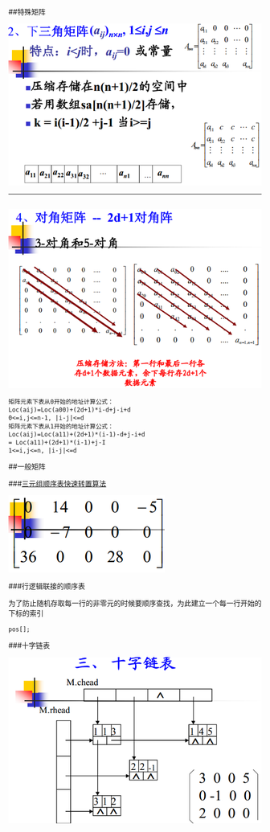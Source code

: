 ##特殊矩阵

![对称矩阵的存储](array1.PNG) 

------------------------------

##

![2d+1对角阵的存储](array2.PNG)


```
矩阵元素下表从0开始的地址计算公式：
Loc(aij)=Loc(a00)+(2d+1)*i-d+j-i+d
0<=i,j<=n-1, |i-j|<=d
矩阵元素下表从1开始的地址计算公式：
Loc(aij)=Loc(a11)+(2d+1)*(i-1)-d+j-i+d
= Loc(a11)+(2d+1)*(i-1)+j-I
1<=i,j<=n, |i-j|<=d
```

##一般矩阵

###[三元组顺序表快速转置算法](FastTransposeSMatrix.cpp)

![三元组顺序表快速转置算法](array3.PNG)

###行逻辑联接的顺序表

为了防止随机存取每一行的非零元的时候要顺序查找，为此建立一个每一行开始的下标的索引

```
pos[];
```

###十字链表

![十字链表](array4.PNG)
